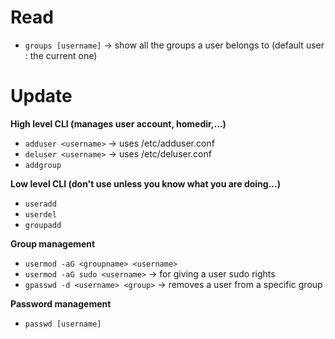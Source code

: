 # Read 
* `groups [username]` → show all the groups a user belongs to (default user : the current one)
# Update 
**High level CLI (manages user account, homedir,...)**
* `adduser <username>` → uses /etc/adduser.conf
* `deluser <username>` → uses /etc/deluser.conf
* `addgroup`

**Low level CLI (don't use unless you know what you are doing...)**
* `useradd`
* `userdel`
* `groupadd`

**Group management**
* `usermod -aG <groupname> <username>`
* `usermod -aG sudo <username>` → for giving a user sudo rights
* `gpasswd -d <username> <group>` → removes a user from a specific group

**Password management**
* `passwd [username]`
